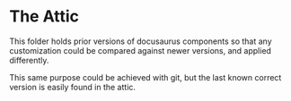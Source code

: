 # The Attic

This folder holds prior versions of docusaurus components so that any customization could be compared against newer versions, and applied differently.

This same purpose could be achieved with git, but the last known correct version is easily found in the attic.

